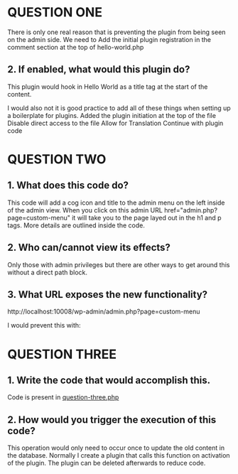 
# QUESTION ONE


 There is only one real reason that is preventing the plugin from being seen on the admin side. We need to Add the initial plugin registration in the comment section at the top of hello-world.php 

## 2. If enabled, what would this plugin do?

This plugin would hook in Hello World as a title tag at the start of the content. 

I would also not it is good practice to add all of these things when setting up a boilerplate for plugins. 
    Added the plugin initiation at the top of the file
    Disable direct access to the file
    Allow for Translation
    Continue with plugin code




# QUESTION TWO

## 1. What does this code do? 

This code will add a cog icon and title to the admin menu on the left inside of the admin view. When you click on this admin URL href="admin.php?page=custom-menu" it will take you to the page layed out in the h1 and p tags. More details are outlined inside the code.

## 2. Who can/cannot view its effects?

Only those with admin privileges but there are other ways to get around this without a direct path block. 

## 3. What URL exposes the new functionality?

http://localhost:10008/wp-admin/admin.php?page=custom-menu

I would prevent this with:  
<?php defined( 'ABSPATH' ) || exit; ?>



# QUESTION THREE

## 1. Write the code that would accomplish this.

Code is present in [question-three.php](https://github.com/babykittenz/Example-1/blob/main/question-three.php)

## 2. How would you trigger the execution of this code?

This operation would only need to occur once to update the old content in the database. Normally I create a plugin that calls this function on activation of the plugin. The plugin can be deleted afterwards to reduce code.

